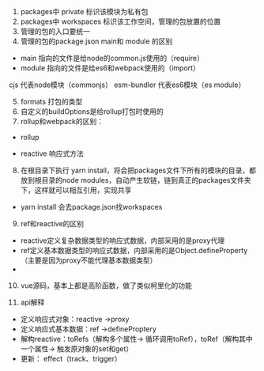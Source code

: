 1. packages中 private 标识该模块为私有包
2. packages中 workspaces 标识该工作空间，管理的包放置的位置
3. 管理的包的入口要统一
4. 管理的包的package.json  main和 module 的区别
- main 指向的文件是给node的common.js使用的（require）
- module 指向的文件是给es6和webpack使用的（import）

cjs 代表node模块（commonjs）
esm-bundler 代表es6模块（es module）

5. formats 打包的类型
6. 自定义的buildOptions是给rollup打包时使用的
7. rollup和webpack的区别：
- rollup



- reactive 响应式方法

8. 在根目录下执行 yarn install，将会把packages文件下所有的模块的目录，都放到根目录的node modules，自动产生软链，链到真正的packages文件夹下，这样就可以相互引用，实现共享
- yarn install 会去package.json找workspaces


9. ref和reactive的区别
- reactive定义复杂数据类型的响应式数据，内部采用的是proxy代理
- ref定义基本数据类型的响应式数据，内部采用的是Object.defineProperty（主要是因为proxy不能代理基本数据类型）
-

10. vue源码，基本上都是高阶函数，做了类似柯里化的功能

11. api解释
- 定义响应式对象：reactive ->proxy
- 定义响应式基本数据：ref ->defineProptery
- 解构reactive：toRefs（解构多个属性-> 循环调用toRef），toRef（解构其中一个属性-> 触发原对象的set和get）
- 更新： effect（track、trigger）
